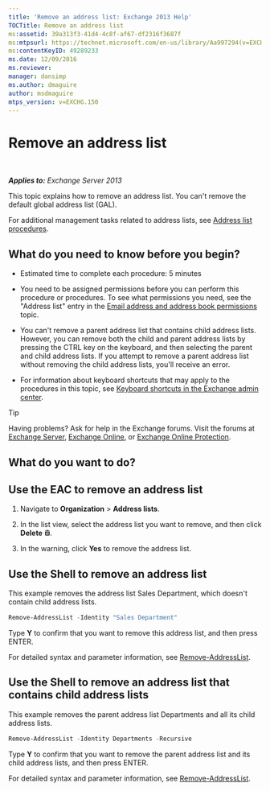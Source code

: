 ```yaml
---
title: 'Remove an address list: Exchange 2013 Help'
TOCTitle: Remove an address list
ms:assetid: 39a313f3-41d4-4c8f-af67-df2316f3687f
ms:mtpsurl: https://technet.microsoft.com/en-us/library/Aa997294(v=EXCHG.150)
ms:contentKeyID: 49289233
ms.date: 12/09/2016
ms.reviewer: 
manager: dansimp
ms.author: dmaguire
author: msdmaguire
mtps_version: v=EXCHG.150
---
```


# Remove an address list

 

_**Applies to:** Exchange Server 2013_

This topic explains how to remove an address list. You can't remove the default global address list (GAL).

For additional management tasks related to address lists, see [Address list procedures](address-list-procedures-exchange-2013-help.md).

## What do you need to know before you begin?

  - Estimated time to complete each procedure: 5 minutes

  - You need to be assigned permissions before you can perform this procedure or procedures. To see what permissions you need, see the "Address list" entry in the [Email address and address book permissions](email-address-and-address-book-permissions-exchange-2013-help.md) topic.

  - You can't remove a parent address list that contains child address lists. However, you can remove both the child and parent address lists by pressing the CTRL key on the keyboard, and then selecting the parent and child address lists. If you attempt to remove a parent address list without removing the child address lists, you'll receive an error.

  - For information about keyboard shortcuts that may apply to the procedures in this topic, see [Keyboard shortcuts in the Exchange admin center](keyboard-shortcuts-in-the-exchange-admin-center-2013-help.md).

> [!TIP]
> Having problems? Ask for help in the Exchange forums. Visit the forums at <A href="https://go.microsoft.com/fwlink/p/?linkid=60612">Exchange Server</A>, <A href="https://go.microsoft.com/fwlink/p/?linkid=267542">Exchange Online</A>, or <A href="https://go.microsoft.com/fwlink/p/?linkid=285351">Exchange Online Protection</A>.

## What do you want to do?

## Use the EAC to remove an address list

1. Navigate to **Organization** \> **Address lists**.

2. In the list view, select the address list you want to remove, and then click **Delete** ![Delete icon](images/Dd298078.14f639f6-61e8-4418-bbfb-0db14de9d2f5(EXCHG.150).gif "Delete icon").

3. In the warning, click **Yes** to remove the address list.

## Use the Shell to remove an address list

This example removes the address list Sales Department, which doesn't contain child address lists.

```powershell
Remove-AddressList -Identity "Sales Department"
```

Type **Y** to confirm that you want to remove this address list, and then press ENTER.

For detailed syntax and parameter information, see [Remove-AddressList](https://technet.microsoft.com/en-us/library/bb124342\(v=exchg.150\)).

## Use the Shell to remove an address list that contains child address lists

This example removes the parent address list Departments and all its child address lists.

```powershell
Remove-AddressList -Identity Departments -Recursive
```

Type **Y** to confirm that you want to remove the parent address list and its child address lists, and then press ENTER.

For detailed syntax and parameter information, see [Remove-AddressList](https://technet.microsoft.com/en-us/library/bb124342\(v=exchg.150\)).
